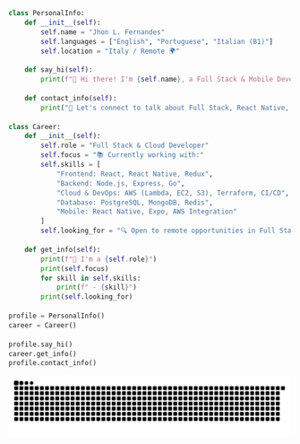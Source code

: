 ```python
class PersonalInfo:
    def __init__(self):
        self.name = "Jhon L. Fernandes"
        self.languages = ["English", "Portuguese", "Italian (B1)"]
        self.location = "Italy / Remote 🌍"
    
    def say_hi(self):
        print(f"👋 Hi there! I'm {self.name}, a Full Stack & Mobile Developer.")
    
    def contact_info(self):
        print("💬 Let's connect to talk about Full Stack, React Native, or Cloud Engineering projects!")

class Career:
    def __init__(self):
        self.role = "Full Stack & Cloud Developer"
        self.focus = "📚 Currently working with:"
        self.skills = [
            "Frontend: React, React Native, Redux",
            "Backend: Node.js, Express, Go",
            "Cloud & DevOps: AWS (Lambda, EC2, S3), Terraform, CI/CD",
            "Database: PostgreSQL, MongoDB, Redis",
            "Mobile: React Native, Expo, AWS Integration"
        ]
        self.looking_for = "🔍 Open to remote opportunities in Full Stack or Cloud Development."
    
    def get_info(self):
        print(f"💼 I'm a {self.role}")
        print(self.focus)
        for skill in self.skills:
            print(f" - {skill}")
        print(self.looking_for)

profile = PersonalInfo()
career = Career()

profile.say_hi()
career.get_info()
profile.contact_info()

```

<picture>
  <source media="(prefers-color-scheme: dark)" srcset="https://raw.githubusercontent.com/jhonlf/jhonlf/output/github-contribution-grid-snake-dark.svg">
  <source media="(prefers-color-scheme: light)" srcset="https://raw.githubusercontent.com/jhonlf/jhonlf/output/github-contribution-grid-snake.svg">
  <img alt="github contribution grid snake animation" src="https://raw.githubusercontent.com/jhonlf/jhonlf/output/github-contribution-grid-snake.svg">
</picture>


